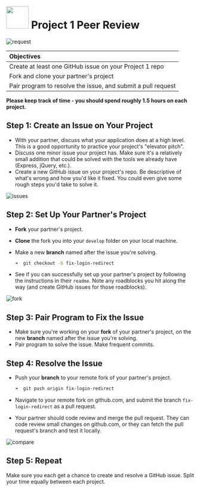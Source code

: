 # <img src="https://cloud.githubusercontent.com/assets/7833470/10899314/63829980-8188-11e5-8cdd-4ded5bcb6e36.png" height="60"> Project 1 Peer Review

![request](https://cloud.githubusercontent.com/assets/7833470/11257325/b3ba61b0-8e05-11e5-8f60-ebcc940f05e8.gif)

| Objectives |
| :--- |
| Create at least one GitHub issue on your Project 1 repo |
| Fork and clone your partner's project |
| Pair program to resolve the issue, and submit a pull request |

**Please keep track of time - you should spend roughly 1.5 hours on each project.**

## Step 1: Create an Issue on Your Project

* With your partner, discuss what your application does at a high level. This is a good opportunity to practice your project's "elevator pitch".
* Discuss one minor issue your project has. Make sure it's a relatively small addition that could be solved with the tools we already have (Express, jQuery, etc.).
* Create a new GitHub issue on your project's repo. Be descriptive of what's wrong and how you'd like it fixed. You could even give some rough steps you'd take to solve it.

![issues](https://cloud.githubusercontent.com/assets/7833470/11285453/61cd4efc-8ec4-11e5-966e-933ba09e7f20.png)

## Step 2: Set Up Your Partner's Project

* **Fork** your partner's project.
* **Clone** the fork you into your `develop` folder on your local machine.
* Make a new **branch** named after the issue you're solving.

  ```zsh
  ➜  git checkout -b fix-login-redirect
  ```

* See if you can successfully set up your partner's project by following the instructions in their `readme`. Note any roadblocks you hit along the way (and create GitHub issues for those roadblocks).

![fork](https://cloud.githubusercontent.com/assets/7833470/11285452/61ccccca-8ec4-11e5-9f1f-549f36de2531.png)

## Step 3: Pair Program to Fix the Issue

* Make sure you're working on your **fork** of your partner's project, on the new **branch** named after the issue you're solving.
* Pair program to solve the issue. Make frequent commits.

## Step 4: Resolve the Issue

* Push your **branch** to your remote fork of your partner's project.

  ```zsh
  ➜  git push origin fix-login-redirect
  ```

* Navigate to your remote fork on github.com, and submit the branch `fix-login-redirect` as a pull request.
* Your partner should code review and merge the pull request. They can code review small changes on github.com, or they can fetch the pull request's branch and test it locally.

![compare](https://cloud.githubusercontent.com/assets/7833470/11285454/61dbc9f0-8ec4-11e5-8441-8333a735c023.png)

## Step 5: Repeat

Make sure you each get a chance to create and resolve a GitHub issue. Split your time equally between each project.
